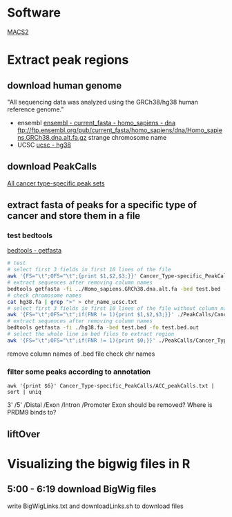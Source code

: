 # Software
[MACS2](https://www.ncbi.nlm.nih.gov/pmc/articles/PMC3868217/)
# Extract peak regions
## download human genome 
"All sequencing data was analyzed using the GRCh38/hg38 human reference genome."
- ensembl
[ensembl - current_fasta - homo_sapiens - dna](ftp://ftp.ensembl.org/pub/current_fasta/homo_sapiens/dna/)
ftp://ftp.ensembl.org/pub/current_fasta/homo_sapiens/dna/Homo_sapiens.GRCh38.dna.alt.fa.gz
strange chromosome name
- UCSC
[ucsc - hg38](http://hgdownload.soe.ucsc.edu/goldenPath/hg38/bigZips/)
## download PeakCalls
[All cancer type-specific peak sets](https://api.gdc.cancer.gov/data/71ccfc55-b428-4a04-bb5a-227f7f3bf91c)
## extract fasta of peaks for a specific type of cancer and store them in a file
### test bedtools
[bedtools - getfasta](https://bedtools.readthedocs.io/en/latest/content/tools/getfasta.html#split-extracting-bed-blocks)
```bash
# test
# select first 3 fields in first 10 lines of the file
awk '{FS="\t";OFS="\t";{print $1,$2,$3;}}' Cancer_Type-specific_PeakCalls/ACC_peakCalls.bed | head > test.bed
# extract sequences after removing column names
bedtools getfasta -fi ../Homo_sapiens.GRCh38.dna.alt.fa -bed test.bed -fo test.bed.out
# check chromosome names
cat hg38.fa | grep ">" > chr_name_ucsc.txt
# select first 3 fields in first 10 lines of the file without column names
awk '{FS="\t";OFS="\t";if(FNR != 1){print $1,$2,$3;}}' ./PeakCalls/Cancer_Type-specific_PeakCalls/ACC_peakCalls.bed | head > test.bed
# extract sequences after removing column names
bedtools getfasta -fi ./hg38.fa -bed test.bed -fo test.bed.out
# select the whole line in bed files to extract region
awk '{FS="\t";OFS="\t";if(FNR != 1){print $0;}}' ./PeakCalls/Cancer_Type-specific_PeakCalls/ACC_peakCalls.bed | head > test.bed
```
remove column names of .bed file
check chr names
### filter some peaks according to annotation
```
awk '{print $6}' Cancer_Type-specific_PeakCalls/ACC_peakCalls.txt | sort | uniq
```
3' /5' /Distal /Exon /Intron /Promoter
Exon should be removed? Where is PRDM9 binds to?
## liftOver

# Visualizing the bigwig files in R
## 5:00 - 6:19 download BigWig files
write BigWigLinks.txt and downloadLinks.sh to download files

<!--stackedit_data:
eyJoaXN0b3J5IjpbMTk1MTg4MjUxOCwtNjI3MjE3Nzc5LC02NT
U5MzM2ODgsLTgxMjk2NDkzNSwtMTU0MDkxMzkwNSwtMTc0ODUy
ODAzMywtMjE3ODU4MzE4LC00NjczMDAyNjEsMTYxMjgyNjM2Ny
wxMTEyOTI3NzcyLC0xMjMxMDk1OTMyLDE4MjE1Njg4MzcsLTE3
MjUyNzgxOCwtNTQyOTQ1MTk4LC0xNTU0NjU4NjA5LDg0MjEwND
E2OCwtNzE5MDk4MjEyLDcyODc3ODEzOCwtMjA0MTY0MjEyNywt
MTk2MDQ0MDU3NV19
-->